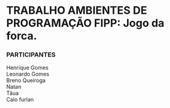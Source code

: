 # TRABALHO AMBIENTES DE PROGRAMAÇÃO FIPP: Jogo da forca.

### PARTICIPANTES
Henrique Gomes <br/>
Leonardo Gomes <br/>
Breno Queiroga <br/>
Natan <br/>
Tãua <br/>
Caio furlan
